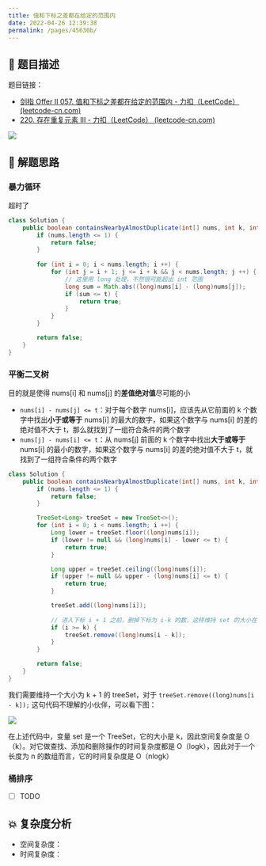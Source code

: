 ```yaml
---
title: 值和下标之差都在给定的范围内
date: 2022-04-26 12:39:38
permalink: /pages/45630b/
---
```

## 📃 题目描述

题目链接：

- [剑指 Offer II 057. 值和下标之差都在给定的范围内 - 力扣（LeetCode） (leetcode-cn.com)](https://leetcode-cn.com/problems/7WqeDu/)
- [220. 存在重复元素 III - 力扣（LeetCode） (leetcode-cn.com)](https://leetcode-cn.com/problems/contains-duplicate-iii/)

![](https://cs-wiki.oss-cn-shanghai.aliyuncs.com/img/20220426124547.png)

## 🔔 解题思路

### 暴力循环

超时了


```java
class Solution {
    public boolean containsNearbyAlmostDuplicate(int[] nums, int k, int t) {
        if (nums.length <= 1) {
            return false;
        }
        
        for (int i = 0; i < nums.length; i ++) {
            for (int j = i + 1; j <= i + k && j < nums.length; j ++) {
                // 这里用 long 处理，不然很可能超出 int 范围
                long sum = Math.abs((long)nums[i] - (long)nums[j]);
                if (sum <= t) {
                    return true;
                }
            }
        }

        return false;
    }
}
```

### 平衡二叉树

目的就是使得 nums[i] 和 nums[j] 的**差值绝对值**尽可能的小

- `nums[i] - nums[j] <= t`：对于每个数字 nums[i]，应该先从它前面的 k 个数字中找出**小于或等于** nums[i] 的最大的数字，如果这个数字与 nums[i] 的差的绝对值不大于 t，那么就找到了一组符合条件的两个数字
- `nums[j] - nums[i] <= t`：从 nums[j] 前面的 k 个数字中找出**大于或等于** nums[i] 的最小的数字，如果这个数字与 nums[i] 的差的绝对值不大于 t，就找到了一组符合条件的两个数字

```java
class Solution {
    public boolean containsNearbyAlmostDuplicate(int[] nums, int k, int t) {
        if (nums.length <= 1) {
            return false;
        }

        TreeSet<Long> treeSet = new TreeSet<>();
        for (int i = 0; i < nums.length; i ++) {
            Long lower = treeSet.floor((long)nums[i]);
            if (lower != null && (long)nums[i] - lower <= t) {
                return true;
            }

            Long upper = treeSet.ceiling((long)nums[i]);
            if (upper != null && upper - (long)nums[i] <= t) {
                return true;
            }

            treeSet.add((long)nums[i]);
            
            // 进入下标 i + 1 之前，删掉下标为 i-k 的数，这样维持 set 的大小在 k+1 个
            if (i >= k) {
                treeSet.remove((long)nums[i - k]);
            }
        }

        return false;
    }
}
```

我们需要维持一个大小为 k + 1 的 treeSet，对于 `treeSet.remove((long)nums[i - k]);` 这句代码不理解的小伙伴，可以看下图：

![](https://cs-wiki.oss-cn-shanghai.aliyuncs.com/img/20220426125757.png)

在上述代码中，变量 set 是一个 TreeSet，它的大小是 k，因此空间复杂度是 O（k）。对它做查找、添加和删除操作的时间复杂度都是 O（logk），因此对于一个长度为 n 的数组而言，它的时间复杂度是 O（nlogk）

### 桶排序

- [ ] TODO

## 💥 复杂度分析

- 空间复杂度：
- 时间复杂度：

